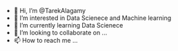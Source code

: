 - 👋 Hi, I’m @TarekAlagamy
- 👀 I’m interested in Data Scienece and Machine learning
- 🌱 I’m currently learning Data Scienece
- 💞️ I’m looking to collaborate on ...
- 📫 How to reach me ...

<!---
TarekAlagamy/TarekAlagamy is a ✨ special ✨ repository because its `README.md` (this file) appears on your GitHub profile.
You can click the Preview link to take a look at your changes.
--->
